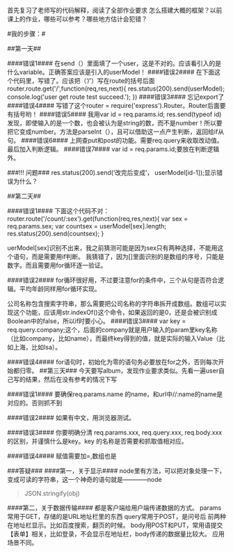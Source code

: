 首先复习了老师写的代码解释，阅读了全部作业要求
怎么搭建大概的框架？以前课上的作业，哪些可以参考？哪些地方估计会犯错？


#我的步骤：#

##第一天##

####错误1####
在send（）里面填了一个user，这是不对的。应该看引入的是什么variable。正确答案应该是引入的userModel！
####错误2####
在下面这个代码里，写错了。应该把（‘/’）写在route的括号后面
router.route.get('/',function(req,res,next){
  res.status(200).send(userModel);
  console.log('user get route test succeed.');
})
####错误3####
忘记export了
####错误4####
写错了这个router = require('express').Router。Router后面要有括号哟！
####错误5####
我用var id = req.params.id; res.send(typeof id) 发现，即使输入的是一个数，也会被认为是string的数，而不是number！所以要把它变成number。方法是parseInt（），且可以借助这一点产生判断，返回给if从句。
####错误6####
上网查put和post的功能。需要req.query来收取改动值。最后加入判断逻辑。
####错误7####
var id = req.params.id;要放在判断逻辑外。

###!!! 问题###
res.status(200).send(‘改完后变成’， userModel[id-1]);显示错误为什么？

##第二天##

####错误1####
下面这个代码不对：
router.route('/count/:sex').get(function(req,res,next){
  var sex = req.params.sex;
  var countsex = userModel[sex].length;
  res.status(200).send(countsex);
}

uerModel[sex]识别不出来，我之前猜测可能是因为sex只有两种选择，不能用这个语句，而是需要用if判断。
我猜错了，因为[]里面识别的是数组的序号，只能是数字。而且需要用for循环逐一验证。

####错误2####
for循环很好用，不过要注意for的条件中，三个从句是否符合逻辑。平均年龄同样用for循环实现。

公司名称包含搜索字符串，那么需要把公司名称的字符串拆开成数组。数组可以实现这个功能，应该用str.indexOf()这个命令，如果返回的是0，还是会被识别成Boolean中的false，所以if时要小心。
####错误3####
var key = req.query.company;这个，后面的company就是用户输入的param里key名称（比如company，比如name），而最终key得到的值，就是实际的输入Value（比如上海，比如Isa）。

####错误4####
for语句时，初始化为零的语句务必要放在for之外，否则每次开始都归零。
##第三天###
今天要写album，发现作业要求类似。先看一遍user自己写的结果，然后在没有参考的情况下写

####错误1####
要确保req.params.name 的name，和url中//:name的name是对应的。否则抓不到

####错误2####
如果有中文，用浏览器测试。

####错误3####
你要明确分清
req.params.xxx,
req.query.xxx,
req.body.xxx
 的区别，并谨慎什么是key。key 的名称是否需要和抓取值相对应。

####错误4####
赋值需要加=,数组也是


###答疑###
####第一，关于显示####
node里有方法，可以把对象处理一下，变成可读的字符串，这一个神奇的语句就是————node
> JSON.stringify(obj)

####第二，关于数据传输####
都是客户端给用户端传递数据的方式。
params常用于GET，存储的是URL地址栏里的东西
query常用于POST，是问号后
前两种在地址栏显示。比如百度搜索，翻页的时候。
body用POST和PUT，常用语提交【表单】相关，比如登录，不会显示在地址栏，body传递的数据量比较大。
应用场景不同。
